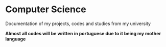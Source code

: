 # Computer Science
Documentation of my projects, codes and studies from my university

**Almost all codes will be written in portuguese due to it being my mother language**
